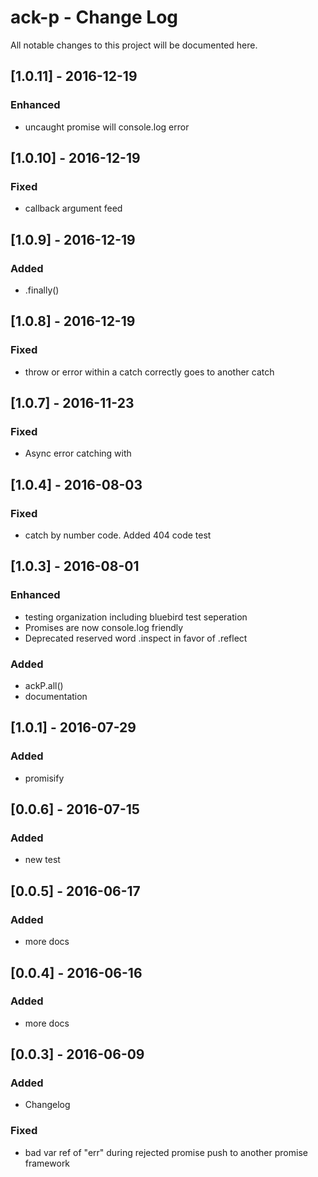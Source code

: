 # ack-p - Change Log
All notable changes to this project will be documented here.

## [1.0.11] - 2016-12-19
### Enhanced
- uncaught promise will console.log error

## [1.0.10] - 2016-12-19
### Fixed
- callback argument feed

## [1.0.9] - 2016-12-19
### Added
- .finally()

## [1.0.8] - 2016-12-19
### Fixed
- throw or error within a catch correctly goes to another catch

## [1.0.7] - 2016-11-23
### Fixed
- Async error catching with 

## [1.0.4] - 2016-08-03
### Fixed
- catch by number code. Added 404 code test

## [1.0.3] - 2016-08-01
### Enhanced
- testing organization including bluebird test seperation
- Promises are now console.log friendly
- Deprecated reserved word .inspect in favor of .reflect
### Added
- ackP.all()
- documentation

## [1.0.1] - 2016-07-29
### Added
- promisify

## [0.0.6] - 2016-07-15
### Added
- new test

## [0.0.5] - 2016-06-17
### Added
- more docs

## [0.0.4] - 2016-06-16
### Added
- more docs

## [0.0.3] - 2016-06-09
### Added
- Changelog
### Fixed
- bad var ref of "err" during rejected promise push to another promise framework
